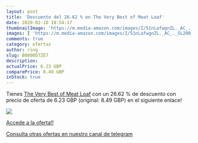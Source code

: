 ```yaml
---
layout: post
title: 'Descuento del 26.62 % en The Very Best of Meat Loaf'
date: 2020-02-10 18:54:17
thumbnailImage: 'https://m.media-amazon.com/images/I/51nLafwgnZL._AC_._SL200_.jpg'
images: [ 'https://m.media-amazon.com/images/I/51nLafwgnZL._AC_._SL200_.jpg' ]
comments: true
category: ofertas
author: ring
slug: B0000D7ZE7
description:
actualPrice: 6.23 GBP
comparePrice: 8.49 GBP
inStock: true
---
```


Tienes [The Very Best of Meat Loaf](https://www.amazon.com/dp/B0000D7ZE7/?tag=redken08-20) con un 26.62 % de descuento con precio de oferta de 6.23 GBP (original: 8.49 GBP) en el siguiente enlace!

[![](https://m.media-amazon.com/images/I/51nLafwgnZL._AC_._SL200_.jpg)](https://www.amazon.com/dp/B0000D7ZE7/?tag=redken08-20)

[Accede a la oferta!!](https://www.amazon.com/dp/B0000D7ZE7/?tag=redken08-20)

[Consulta otras ofertas en nuestro canal de telegram](https://t.me/s/ofertas25)

